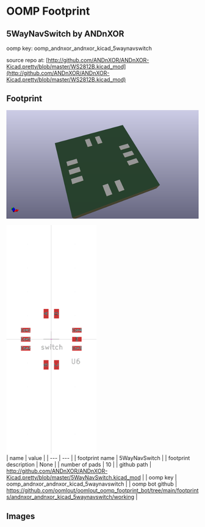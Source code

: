 # OOMP Footprint  
## 5WayNavSwitch  by ANDnXOR  
  
oomp key: oomp_andnxor_andnxor_kicad_5waynavswitch  
  
source repo at: [http://github.com/ANDnXOR/ANDnXOR-Kicad.pretty/blob/master/WS2812B.kicad_mod](http://github.com/ANDnXOR/ANDnXOR-Kicad.pretty/blob/master/WS2812B.kicad_mod)  
## Footprint  
  
[![working_kicad_pcb_3d.png](working_kicad_pcb_3d_600.png)](working_kicad_pcb_3d.png)  
  
[![working.png](working_600.png)](working.png)  
| name | value | 
| --- | --- | 
| footprint name | 5WayNavSwitch | 
| footprint description | None | 
| number of pads | 10 | 
| github path | http://github.com/ANDnXOR/ANDnXOR-Kicad.pretty/blob/master/5WayNavSwitch.kicad_mod | 
| oomp key | oomp_andnxor_andnxor_kicad_5waynavswitch | 
| oomp bot github | https://github.com/oomlout/oomlout_oomp_footprint_bot/tree/main/footprints/andnxor_andnxor_kicad_5waynavswitch/working | 
## Images  
